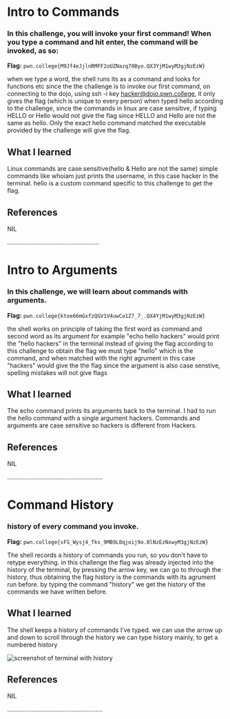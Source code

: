 # Intro to Commands

### In this challenge, you will invoke your first command! When you type a command and hit enter, the command will be invoked, as so:

**Flag:** `pwn.college{M9Jf4eJjlnRMFF2oUZNazq70Byo.QX3YjM1wyM3gjNzEzW}`

when we type a word, the shell runs its as a command and looks for functions etc
since the the challenge is to invoke our first command, on connecting to the dojo, using ssh -i key hacker@dojo.pwn.college, it only gives the flag (which is unique to every person)
when typed hello according to the challenge, 
since the commands in linux are case sensitive, if typing HELLO or Hello would not give the flag since HELLO and Hello are not the same as hello.
Only the exact hello command matched the executable provided by the challenge will give the flag.



## What I learned
Linux commands are case sensitive(hello & Hello are not the same)
simple commands like whoiam just prints the username, in this case hacker in the terminal.
hello is a custom command specific to this challenge to get the flag.

## References
NIL


.....................................................

# Intro to Arguments

### In this challenge, we will learn about commands with arguments.

**Flag:** `pwn.college{ktoe66mGxfzQGV1V4uwCo1Z7_7_.QX4YjM1wyM3gjNzEzW}`

the shell works on principle of taking the first word as command and second word as its argument
for example "echo hello hackers" would print the "hello hackers" in the terminal instead of giving the flag
according to this challenge to obtain the flag we must type "hello" which is the command, and when matched with the right agrument in this case "hackers" would give the the flag
since the argument is also case senstive, spelling mistakes will not give flags

## What I learned

The echo command prints its arguments back to the terminal.
I had to run the hello command with a single argument hackers.
Commands and arguments are case sensitive so hackers is different from Hackers.

## References
NIL

.......................................................


# Command History



### history of every command you invoke.


**Flag:** `pwn.college{sFS_Wysj4_fks_9MB9L0qjoij9o.0lNzEzNxwyM3gjNzEzW}`




The shell records a history of commands you run, so you don’t have to retype everything.
in this challenge the flag was already injected into the history of the terminal, by pressing the arrow key, we can go to through the history, thus obtaining the flag
history is the commands with its agrument run before.
by typing the command "history" we get the history of the commands we have written before.


## What I learned
The shell keeps a history of commands I’ve typed.
we can use the arrow up and down to scroll through the history
we can type history mainly, to get a numbered history

![screenshot of terminal with history](/image1.png)


## References
NIL

.......................................................


